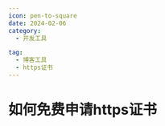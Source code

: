 ```yaml
---
icon: pen-to-square
date: 2024-02-06
category:
  - 开发工具

tag:
  - 博客工具
  - https证书
---
```

# 如何免费申请https证书
